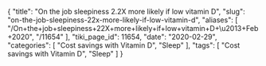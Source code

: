 {
    "title": "On the job sleepiness 2.2X more likely if low vitamin D",
    "slug": "on-the-job-sleepiness-22x-more-likely-if-low-vitamin-d",
    "aliases": [
        "/On+the+job+sleepiness+22X+more+likely+if+low+vitamin+D+\u2013+Feb+2020",
        "/11654"
    ],
    "tiki_page_id": 11654,
    "date": "2020-02-29",
    "categories": [
        "Cost savings with Vitamin D",
        "Sleep"
    ],
    "tags": [
        "Cost savings with Vitamin D",
        "Sleep"
    ]
}
